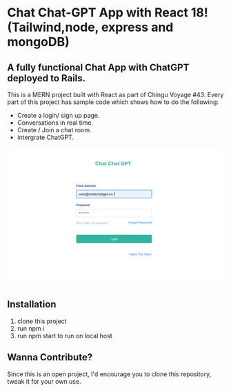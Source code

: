 # Chat Chat-GPT App with React 18! (Tailwind,node, express and mongoDB)

## A fully functional Chat App with ChatGPT deployed to Rails.

This is a MERN project built with React as part of Chingu Voyage #43. Every part of this project has sample code which shows how to do the following:

* Create a login/ sign up page.
* Conversations in real time.
* Create / Join a chat room.
* intergrate ChatGPT.

![Main Image](main.PNG)

## Installation

1. clone this project
2. run npm i
3. run npm start to run on local host

## Wanna Contribute?

Since this is an open project, I'd encourage you to clone this repository, tweak it for your own use. 
